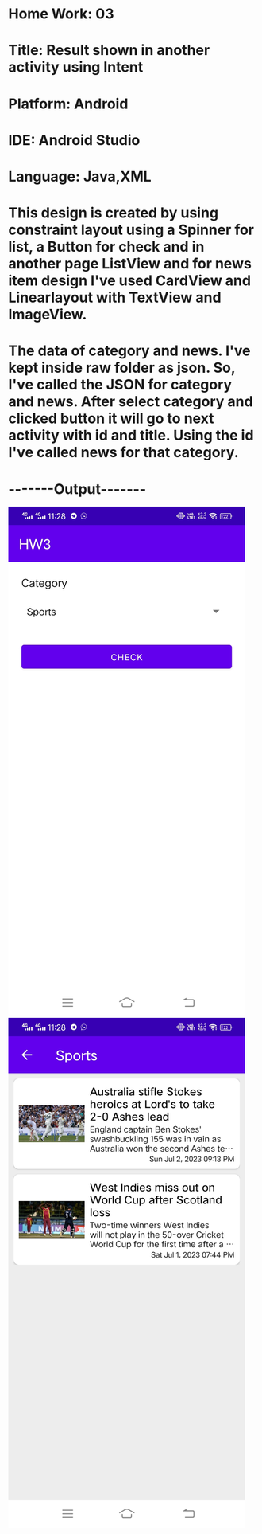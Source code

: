 # Home Work: 03
# Title: Result shown in another activity using Intent
# Platform: Android
# IDE: Android Studio
# Language: Java,XML
# This design is created by using constraint layout using a Spinner for list, a Button for check and in another page ListView and for news item design I've used CardView and Linearlayout with TextView and ImageView. 
# The data of category and news. I've kept inside raw folder as json. So, I've called the JSON for category and news. After select category and clicked button it will go to next activity with id and title. Using the id I've called news for that category.

# -------Output-------
![alt text](https://github.com/bijoy-cwl/hw3-intent/blob/main/screenshots/1.jpg)
![alt text](https://github.com/bijoy-cwl/hw3-intent/blob/main/screenshots/2.jpg)